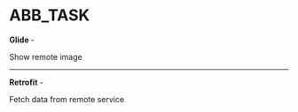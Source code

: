 # ABB_TASK

<b>Glide </b> - <p>Show remote image</p> <hr>
<b>Retrofit</b> - <p>Fetch data from remote service</p>
